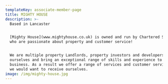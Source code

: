 ```yaml
---
templateKey: associate-member-page
title: MIGHTY HOUSE
description: >-
  Based in Lancaster 


  [Mighty House](www.mightyhouse.co.uk) is owned and run by Chartered Surveyors
  who are passionate about property and customer service!


  We are multiple property Landlords, property investors and developers
  ourselves and bring an exceptional range of skills and experience to the
  business. As a result we offer a range of services and customer service that
  we would want to receive ourselves.
image: /img/mighty-house.jpg
---
```


